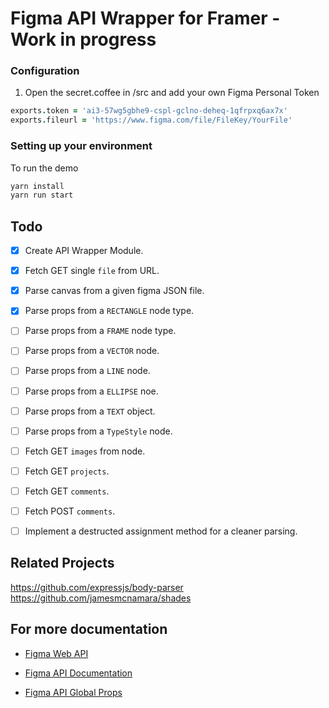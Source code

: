 # Figma API Wrapper for Framer - Work in progress

### Configuration

1. Open the secret.coffee in /src and add your own Figma Personal Token

```coffeescript
exports.token = 'ai3-57wg5gbhe9-cspl-gclno-deheq-1qfrpxq6ax7x'
exports.fileurl = 'https://www.figma.com/file/FileKey/YourFile'
```

### Setting up your environment
To run the demo
```bash
yarn install
yarn run start
```

## Todo

* [x] Create API Wrapper Module.
* [x] Fetch GET single `file` from URL.
* [x] Parse canvas from a given figma JSON file.
* [x] Parse props from a `RECTANGLE` node type.
* [ ] Parse props from a `FRAME` node type.
* [ ] Parse props from a `VECTOR` node.
* [ ] Parse props from a `LINE` node.
* [ ] Parse props from a `ELLIPSE` noe.
* [ ] Parse props from a `TEXT` object.
* [ ] Parse props from a `TypeStyle` node.
* [ ] Fetch GET `images` from node.
* [ ] Fetch GET `projects`.
* [ ] Fetch GET `comments`.
* [ ] Fetch POST `comments`.
* [ ] Implement a destructed assignment method for a cleaner parsing.



## Related Projects

https://github.com/expressjs/body-parser
https://github.com/jamesmcnamara/shades

## For more documentation

- [Figma Web API](https://www.figma.com/developers)

- [Figma API Documentation](https://www.figma.com/developers/docs)

- [Figma API Global Props](https://www.figma.com/developers/docs#global-properties)
